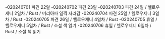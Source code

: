 -020240701 파견 22일
-020240702 파견 23일
-020240703 파견 24일 / 헬로우제니 2일차 / Rust / 머리아파 일찍 자러감
-020240704 파견 25일 / 헬로우제니 3일차 / Rust
-020240705 파견 26일 / 헬로우제니 4일차 / Rust
-020240705 휴일 / 헬로우제니 5일차 / Rust / 소설 책 읽기
-020240706 휴일 / 헬로우제니 6일차 / Rust / 소설 책 읽기
